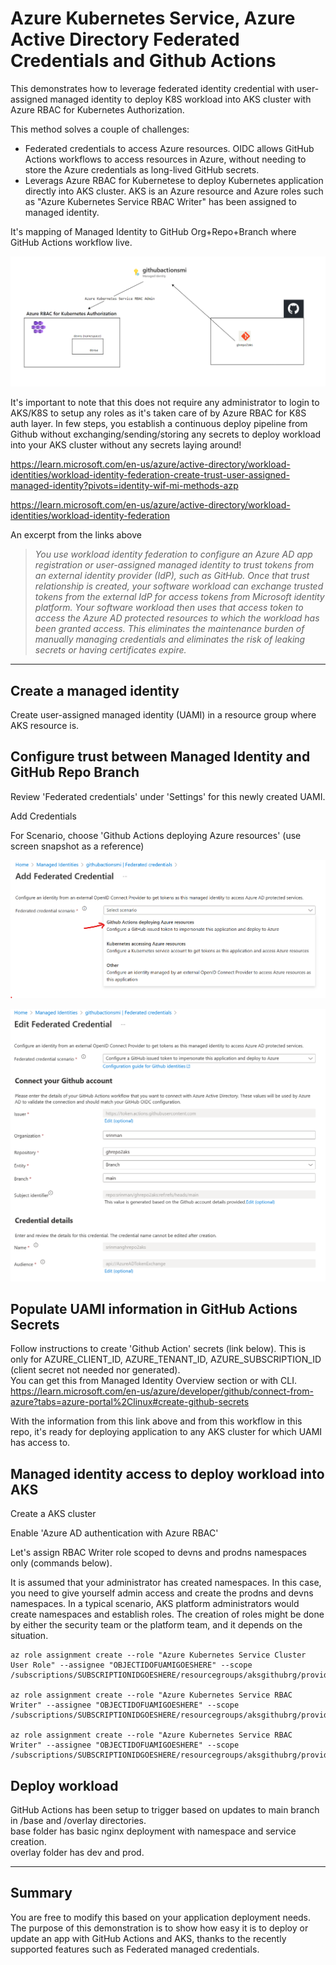 # Azure Kubernetes Service, Azure Active Directory Federated Credentials and Github Actions

This demonstrates how to leverage federated identity credential with user-assigned managed identity to deploy K8S workload into AKS cluster with Azure RBAC for Kubernetes Authorization.  

This method solves a couple of challenges:   
-  Federated credentials to access Azure resources.  OIDC allows GitHub Actions workflows to access resources in Azure, without needing to store the Azure credentials as long-lived GitHub secrets.    
-  Leverags Azure RBAC for Kubernetese to deploy Kubernetes application directly into AKS cluster. AKS is an Azure resource and Azure roles such as "Azure Kubernetes Service RBAC Writer" has been assigned to managed identity. 

It's mapping of  Managed Identity to GitHub Org+Repo+Branch where GitHub Actions workflow live.  

![](content/relationshipdiagramwithMI.png)

It's important to note that this does not require any administrator to login to AKS/K8S to setup any roles as it's taken care of by Azure RBAC for K8S auth layer. In few steps,  you establish a continuous deploy pipeline from Github without exchanging/sending/storing any secrets to deploy workload into your AKS cluster without any secrets laying around!


https://learn.microsoft.com/en-us/azure/active-directory/workload-identities/workload-identity-federation-create-trust-user-assigned-managed-identity?pivots=identity-wif-mi-methods-azp


https://learn.microsoft.com/en-us/azure/active-directory/workload-identities/workload-identity-federation


An excerpt from the links above

>*You use workload identity federation to configure an Azure AD app registration or user-assigned managed identity to trust tokens from an external identity provider (IdP), such as GitHub. Once that trust relationship is created, your software workload can exchange trusted tokens from the external IdP for access tokens from Microsoft identity platform. Your software workload then uses that access token to access the Azure AD protected resources to which the workload has been granted access. This eliminates the maintenance burden of manually managing credentials and eliminates the risk of leaking secrets or having certificates expire.*


  
---

## Create a managed identity

Create user-assigned managed identity (UAMI) in a resource group where AKS resource is.  


## Configure trust between Managed Identity and GitHub Repo Branch

Review 'Federated credentials' under 'Settings' for this newly created UAMI.  

Add Credentials

For Scenario, choose 'Github Actions deploying Azure resources'  (use screen snapshot as a reference)

![](content/federatedgithubcreds.png)

![](content/githubfedcredentialsample.png)


## Populate UAMI information in GitHub Actions Secrets  
Follow instructions to create 'Github Action' secrets (link below).  This is only for AZURE_CLIENT_ID, AZURE_TENANT_ID, AZURE_SUBSCRIPTION_ID (client secret not needed nor generated).  
You can get this from Managed Identity Overview section or with CLI.  
https://learn.microsoft.com/en-us/azure/developer/github/connect-from-azure?tabs=azure-portal%2Clinux#create-github-secrets

With the information from this link above and from this workflow in this repo, it's ready for deploying application to any AKS cluster for which UAMI has access to.

## Managed identity access to deploy workload into AKS

Create a AKS cluster  

Enable 'Azure AD authentication with Azure RBAC'  

Let's assign RBAC Writer role scoped to devns and prodns namespaces only (commands below).   

It is assumed that your administrator has created namespaces. In this case, you need to give yourself admin access and create the prodns and devns namespaces.  In a typical scenario, AKS platform administrators would create namespaces and establish roles. The creation of roles might be done by either the security team or the platform team, and it depends on the situation.
```
az role assignment create --role "Azure Kubernetes Service Cluster User Role" --assignee "OBJECTIDOFUAMIGOESHERE" --scope /subscriptions/SUBSCRIPTIONIDGOESHERE/resourcegroups/aksgithubrg/providers/Microsoft.ContainerService/managedClusters/aksgithub

az role assignment create --role "Azure Kubernetes Service RBAC Writer" --assignee "OBJECTIDOFUAMIGOESHERE" --scope /subscriptions/SUBSCRIPTIONIDGOESHERE/resourcegroups/aksgithubrg/providers/Microsoft.ContainerService/managedClusters/aksgithub/namespaces/prodns

az role assignment create --role "Azure Kubernetes Service RBAC Writer" --assignee "OBJECTIDOFUAMIGOESHERE" --scope /subscriptions/SUBSCRIPTIONIDGOESHERE/resourcegroups/aksgithubrg/providers/Microsoft.ContainerService/managedClusters/aksgithub/namespaces/devns
```



## Deploy workload 

GitHub Actions has been setup to trigger based on updates to main branch in /base and /overlay directories.  
base folder has basic nginx deployment with namespace and service creation.   
overlay folder has dev and prod. 


---
## Summary

You are free to modify this based on your application deployment needs. The purpose of this demonstration is to show how easy it is to deploy or update an app with GitHub Actions and AKS, thanks to the recently supported features such as Federated managed credentials.









